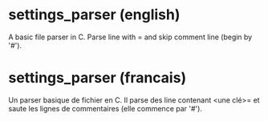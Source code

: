 # settings_parser (english)
A basic file parser in C. 
Parse line with <key>=<value> and skip comment line (begin by '#').


# settings_parser (francais)
Un parser basique de fichier en C.
Il parse des line contenant <une clé>=<une valeur> et saute les lignes de commentaires (elle commence par '#').
